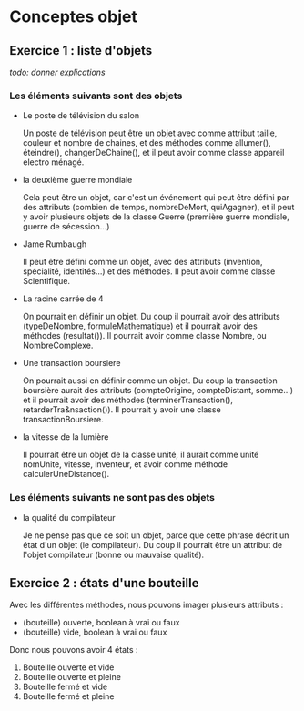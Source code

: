Conceptes objet
=========================

## Exercice 1 : liste d'objets

*todo: donner explications*

### Les éléments suivants sont des objets
- Le poste de télévision du salon

    Un poste de télévision peut être un objet avec comme attribut taille, couleur et nombre de chaines, et des méthodes comme allumer(), éteindre(), changerDeChaine(), et il peut avoir comme classe appareil electro ménagé.

- la deuxième guerre mondiale

    Cela peut être un objet, car c'est un événement qui peut être défini par des attributs (combien de temps, nombreDeMort, quiAgagner), et il peut y avoir plusieurs objets de la classe Guerre (première guerre mondiale, guerre de sécession...)

- Jame Rumbaugh

    Il peut être défini comme un objet, avec des attributs (invention, spécialité, identités...) et des méthodes. Il peut avoir comme classe Scientifique.

- La racine carrée de 4

    On pourrait en définir un objet. Du coup il pourrait avoir des attributs (typeDeNombre, formuleMathematique) et il pourrait avoir des méthodes (resultat()). Il pourrait avoir comme classe Nombre, ou NombreComplexe.

- Une transaction boursiere

    On pourrait aussi en définir comme un objet. Du coup la transaction boursière aurait des attributs (compteOrigine, compteDistant, somme...) et il pourrait avoir des méthodes (terminerTransaction(), retarderTra&nsaction()). Il pourrait y avoir une classe transactionBoursiere.

- la vitesse de la lumière

    Il pourrait être un objet de la classe unité, il aurait comme unité nomUnite, vitesse, inventeur, et avoir comme méthode calculerUneDistance().


### Les éléments suivants ne sont pas des objets
- la qualité du compilateur

    Je ne pense pas que ce soit un objet, parce que cette phrase décrit un état d'un objet (le compilateur). Du coup il pourrait être un attribut de l'objet compilateur (bonne ou mauvaise qualité).

## Exercice 2 : états d'une bouteille

Avec les différentes méthodes, nous pouvons imager plusieurs attributs :
- (bouteille) ouverte, boolean à vrai ou faux
- (bouteille) vide, boolean à vrai ou faux

Donc nous pouvons avoir 4 états :
1. Bouteille ouverte et vide
2. Bouteille ouverte et pleine
3. Bouteille fermé et vide
4. Bouteille fermé et pleine
